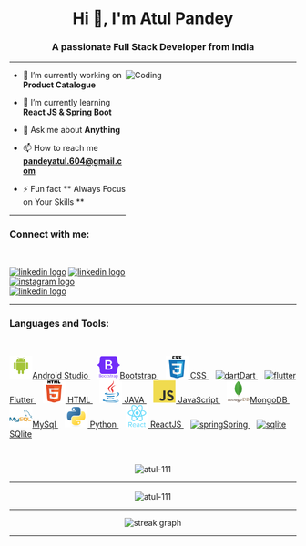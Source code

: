<h1 align="center">Hi 👋, I'm Atul Pandey </h1>
<h3 align="center">A passionate Full Stack Developer from India</h3>
<hr>

<img align="right" alt="Coding" width="300" height= "400" src="https://github.com/Atul-111/Atul-111/assets/150317656/55dd6400-17d3-4352-b562-3841b2b9aedd"/>

- 🔭 I’m currently working on **Product Catalogue** 

- 🌱 I’m currently learning **React JS & Spring Boot** 

- 💬 Ask me about **Anything** 

- 📫 How to reach me **pandeyatul.604@gmail.com**

- ⚡ Fun fact ** Always Focus on Your Skills **
<hr>
<h3 align="left">Connect with me:</h3><br>
<p align="left">
<a href="https://linkedin.com/in/atul-pandey-4497a2310" target="blank">  <img src="https://img.shields.io/static/v1?message=LinkedIn&logo=linkedin&label=&color=E4405F&logoColor=white&labelColor=&style=for-the-badge" height="35" alt="linkedin logo"  /></a>  
<a href="https://fb.com/atul pandey" target="blank"><img src="https://img.shields.io/static/v1?message=Facebook&logo=Facebook&label=&color=0077B5&logoColor=white&labelColor=&style=for-the-badge" height="35" alt="linkedin logo"  /></a> 
<a href="https://instagram.com/atulpandey7810" target="blank"><img src="https://img.shields.io/static/v1?message=Instagram&logo=instagram&label=&color=E4405F&logoColor=white&labelColor=&style=for-the-badge" height="35" alt="instagram logo"  /></a>
<a href="https://www.hackerrank.com/@pandeyatul604" target="blank">  <img src="https://img.shields.io/static/v1?message=HackerRank&logo=HackerRank&label=&color=0077B5&logoColor=white&labelColor=&style=for-the-badge" height="35" alt="linkedin logo"  /></a>
</p>
<hr>
<h3 align="left">Languages and Tools:</h3><br>
<p align="left"> 
  <a href="https://developer.android.com" target="_blank" rel="noreferrer">
  <img src="https://raw.githubusercontent.com/devicons/devicon/master/icons/android/android-original-wordmark.svg" alt="android" width="40" height="40"/>Android Studio 
  </a>&nbsp&nbsp
  
  <a href="https://getbootstrap.com" target="_blank" rel="noreferrer">
  <img src="https://raw.githubusercontent.com/devicons/devicon/master/icons/bootstrap/bootstrap-plain-wordmark.svg" alt="bootstrap" width="40" height="40"/>Bootstrap 
  </a>&nbsp&nbsp
  
  <a href="https://www.w3schools.com/css/" target="_blank" rel="noreferrer"> 
  <img src="https://raw.githubusercontent.com/devicons/devicon/master/icons/css3/css3-original-wordmark.svg" alt="css3" width="40" height="40"/> CSS
  </a> &nbsp&nbsp
  
  <a href="https://dart.dev" target="_blank" rel="noreferrer">
  <img src="https://www.vectorlogo.zone/logos/dartlang/dartlang-icon.svg" alt="dart" width="40" height="40"/>Dart
  </a>&nbsp&nbsp
  
  <a href="https://flutter.dev" target="_blank" rel="noreferrer">
  <img src="https://www.vectorlogo.zone/logos/flutterio/flutterio-icon.svg" alt="flutter" width="40" height="40"/>Flutter
  </a>&nbsp&nbsp

  <a href="https://www.w3.org/html/" target="_blank" rel="noreferrer"> 
  <img src="https://raw.githubusercontent.com/devicons/devicon/master/icons/html5/html5-original-wordmark.svg" alt="html5" width="40" height="40"/> HTML
  </a>&nbsp&nbsp
  
  <a href="https://www.java.com" target="_blank" rel="noreferrer">
  <img src="https://raw.githubusercontent.com/devicons/devicon/master/icons/java/java-original.svg" alt="java" width="40" height="40"/> JAVA
  </a>&nbsp&nbsp
  
  <a href="https://developer.mozilla.org/en-US/docs/Web/JavaScript" target="_blank" rel="noreferrer">
  <img src="https://raw.githubusercontent.com/devicons/devicon/master/icons/javascript/javascript-original.svg" alt="javascript" width="40" height="40"/> JavaScript
  </a>&nbsp&nbsp
  
  <a href="https://www.mongodb.com/" target="_blank" rel="noreferrer"> 
  <img src="https://raw.githubusercontent.com/devicons/devicon/master/icons/mongodb/mongodb-original-wordmark.svg" alt="mongodb" width="40" height="40"/>MongoDB
  </a>&nbsp&nbsp
  
  <a href="https://www.mysql.com/" target="_blank" rel="noreferrer"> 
  <img src="https://raw.githubusercontent.com/devicons/devicon/master/icons/mysql/mysql-original-wordmark.svg" alt="mysql" width="40" height="40"/>MySql
  </a>&nbsp&nbsp
  
  <a href="https://www.python.org" target="_blank" rel="noreferrer">
  <img src="https://raw.githubusercontent.com/devicons/devicon/master/icons/python/python-original.svg" alt="python" width="40" height="40"/> Python
  </a>&nbsp&nbsp
  
  <a href="https://reactjs.org/" target="_blank" rel="noreferrer">
  <img src="https://raw.githubusercontent.com/devicons/devicon/master/icons/react/react-original-wordmark.svg" alt="react" width="40" height="40"/> ReactJS
  </a>&nbsp&nbsp
  
  <a href="https://spring.io/" target="_blank" rel="noreferrer"> 
  <img src="https://www.vectorlogo.zone/logos/springio/springio-icon.svg" alt="spring" width="40" height="40"/>Spring
  </a> &nbsp&nbsp
  
  <a href="https://www.sqlite.org/" target="_blank" rel="noreferrer"> 
  <img src="https://www.vectorlogo.zone/logos/sqlite/sqlite-icon.svg" alt="sqlite" width="40" height="30"/>SQlite
  </a></p><br>

<p align="center"> <img src="https://komarev.com/ghpvc/?username=atul-111&label=Profile%20views&color=0e75b6&style=flat&width=90" height="30" alt="atul-111" /> 
</p>
<hr>
<div align="center">
  <img align="center" src="https://github-readme-stats.vercel.app/api/top-langs?username=atul-111&locale=en&hide_title=false&layout=compact&card_width=320&langs_count=5&theme=dracula&hide_border=false" height="150" alt="atul-111" />
</div>
<hr>
<div align="center">
  <img src="https://streak-stats.demolab.com?user=atul-111&locale=en&mode=daily&theme=dark&hide_border=false&border_radius=5&order=3" height="220" alt="streak graph"  />
</div>
<hr>
